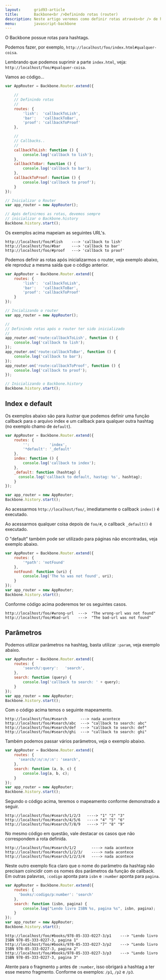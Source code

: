 ```yaml
---
layout:      grid93-article
title:       Backbone<br />Definindo rotas (router)
description: Neste artigo veremos como definir rotas através<br /> de hashtags no framework Backbone em JavsScript.
menu:        javascript-backbone
---
```


O Backbone possue rotas para hashtags.

Podemos fazer, por exemplo, `http://localhost/foo/index.html#qualquer-coisa`.

Lembrando que podemos suprimir a parte `index.html`, veja: `http://localhost/foo/#qualquer-coisa`.

Vamos ao código...

```javascript
var AppRouter = Backbone.Router.extend({

    //
    // Definindo rotas
    //
    routes: {
        'lish':  'callbackToLish',
        'bar':   'callbackToBar',
        'proof': 'callbackToProof'
    },

    //
    // Callbacks..
    //
    callbackToLish: function () {
        console.log('callback to lish');
    },
    callbackToBar: function () {
        console.log('callback to bar');
    },
    callbackToProof: function () {
        console.log('callback to proof');
    }
});

// Inicializar o Router
var app_router = new AppRouter();

// Após definirmos as rotas, devemos sempre
// inicializar o Backbone.history
Backbone.history.start();
```

Os exemplos acima mapeiam as seguintes URL's.

    http://localhost/foo/#lish    ---> 'callback to lish'
    http://localhost/foo/#bar     ---> 'callback to bar'
    http://localhost/foo/#proof   ---> 'callback to proof'


Podemos definir as rotas após inicializarmos o router, veja exemplo abaixo, ele reproduz a mesma saída que o código
anterior.

```javascript
var AppRouter = Backbone.Router.extend({
    routes: {
        'lish':  'callbackToLish',
        'bar':   'callbackToBar',
        'proof': 'callbackToProof'
    }
});

// Incializando o router
var app_router = new AppRouter();

//
// Definindo rotas após o router ter sido inicializado
//
app_router.on('route:callbackToLish', function () {
    console.log('callback to lish');
});
app_router.on('route:callbackToBar', function () {
    console.log('callback to bar');
});
app_router.on('route:callbackToProof', function () {
    console.log('callback to proof');
});

// Inicializando o Backbone.history
Backbone.history.start();
```



Index e default
---

Os exemplos abaixo são para ilustrar que podemos definir uma função callback para o arquivo index e um callback para
qualquer outra hashtag (no exemplo chamo de `default`).

```javascript
var AppRouter = Backbone.Router.extend({
    routes: {
        '':         'index',
        '*default': '_default'
    },
    index: function () {
        console.log('callback to index');
    },
    _default: function (hashtag) {
      console.log('callback to default, hastag: %s', hashtag);
    }
});

var app_router = new AppRouter;
Backbone.history.start();
```

Ao acessarmos `http://localhost/foo/`, imediatamente o callback `index()` é executado.

Ao acessarmos qualquer coisa depois de `foo/#`, o callback `_default()` é executado.

O "default" também pode ser utilizado para páginas não encontradas, veja exemplo abaixo.

```javascript
var AppRouter = Backbone.Router.extend({
    routes: {
        '*path': 'notFound'
    },
    notFound: function (uri) {
        console.log('The %s was not found', uri);
    }
});
var app_router = new AppRouter;
Backbone.history.start();
```

Conforme código acima poderemos ter os seguintes casos.

    http://localhost/foo/#wrong-url  --->  "The wrong-url was not found"
    http://localhost/foo/#bad-url    --->  "The bad-url was not found"




Parâmetros
---

Podemos utilizar parâmetros na hashtag, basta utilizar `:param`, veja exemplo abaixo.

```javascript
var AppRouter = Backbone.Router.extend({
    routes: {
        'search/:query':   'search',
    },
    search: function (query) {
        console.log('callback to search: ' + query);
    }
});
var app_router = new AppRouter;
Backbone.history.start();
```

Com o código acima temos o seguinte mapeamento.

    http://localhost/foo/#search      ---> nada acontece
    http://localhost/foo/#search/abc  ---> "callback to search: abc"
    http://localhost/foo/#search/def  ---> "callback to search: def"
    http://localhost/foo/#search/ghi  ---> "callback to search: ghi"


Também podemos passar vários parâmetros, veja o exemplo abaixo.

```javascript
var AppRouter = Backbone.Router.extend({
    routes: {
      'search/:n/:n/:n': 'search',
    },
    search: function (a, b, c) {
        console.log(a, b, c);
    }
});
var app_router = new AppRouter;
Backbone.history.start();
```

Segundo o código acima, teremos o mapeamento conforme demonstrado a seguir.

    http://localhost/foo/#search/1/2/3   ----> "1" "2" "3"
    http://localhost/foo/#search/4/5/6   ----> "4" "5" "6"
    http://localhost/foo/#search/7/8/9   ----> "7" "8" "9"

No mesmo código em questão, vale destacar os casos que não correspondem a rota definida.

    http://localhost/foo/#search/1/2       ----> nada acontece
    http://localhost/foo/#search/1/2/3/    ----> nada acontece
    http://localhost/foo/#search/1/2/3/4   ----> nada acontece

Neste outro exemplo fica claro que o nome do parâmetro da hashtag não precisam coincidir com os nomes dos parâmetros
da função de callback. Em outras palavras, `:codigo` aponta para `isbn` e `:number` aponta para `pagina`.

```javascript
var AppRouter = Backbone.Router.extend({
    routes: {
      'books/:codigo/p:number': 'search'
    },
    search: function (isbn, pagina) {
        console.log("Lendo livro ISBN %s, pagina %s", isbn, pagina);
    }
});
var app_router = new AppRouter;
Backbone.history.start();
```

    http://localhost/foo/#books/978-85-333-0227-3/p1    ---> "Lendo livro ISBN 978-85-333-0227-3, pagina 1"
    http://localhost/foo/#books/978-85-333-0227-3/p2    ---> "Lendo livro ISBN 978-85-333-0227-3, pagina 2"
    http://localhost/foo/#books/978-85-333-0227-3/p3    ---> "Lendo livro ISBN 978-85-333-0227-3, pagina 3"

Atente para o fragmento `p` antes de `:number`, isso obrigará a hashtag a ter esse mesmo fragmento. Conforme os
exemplos: `/p1`, `/p2` e `/p3`.
